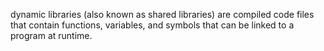  dynamic libraries (also known as shared libraries) are compiled code files that contain functions, variables, and symbols that can be linked to a program at runtime.
